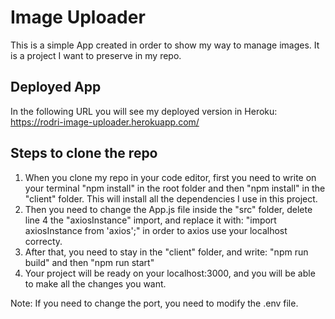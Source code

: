 # Image Uploader
This is a simple App created in order to show my way to manage images. 
It is a project I want to preserve in my repo.

## Deployed App
In the following URL you will see my deployed version in Heroku: https://rodri-image-uploader.herokuapp.com/ 

## Steps to clone the repo
1. When you clone my repo in your code editor, first you need to write on your terminal "npm install" in the root folder and then "npm install" in the "client" folder. This will install all the dependencies I use in this project.
2. Then you need to change the App.js file inside the "src" folder, delete line 4 the "axiosInstance" import, and replace it with:  "import axiosInstance from 'axios';" in order to axios use your localhost correcty.
3. After that, you need to stay in the "client" folder, and write: "npm run build" and then "npm run start"
4. Your project will be ready on your localhost:3000, and you will be able to make all the changes you want.

Note: If you need to change the port, you need to modify the .env file.
